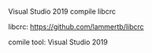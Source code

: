 Visual Studio 2019 compile libcrc

libcrc:
       https://github.com/lammertb/libcrc
       
comile tool:
       Visual Studio 2019
